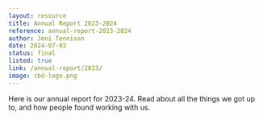 ```yaml
---
layout: resource
title: Annual Report 2023-2024
reference: annual-report-2023-2024
author: Jeni Tennison
date: 2024-07-02
status: final
listed: true
link: /annual-report/2023/
image: cbd-logo.png
---
```

Here is our annual report for 2023-24. Read about all the things we got up to, and how people found working with us.